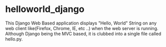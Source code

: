 # helloworld_django
This Django Web Based application displays "Hello, World" String on any web client like(Firefox, Chrome, IE, etc ..) when the web server is running.
Although Django being the MVC based, it is clubbed into a single file called hello.py.
